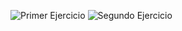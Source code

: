 ![Primer Ejercicio](https://i.imgur.com/PYcGJPn.png)
![Segundo Ejercicio](https://i.imgur.com/rhJngaW.png)

